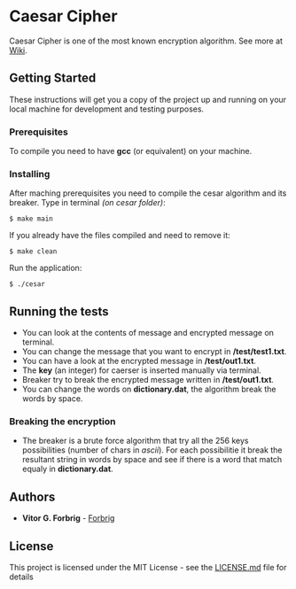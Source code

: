 # Caesar Cipher

Caesar Cipher is one of the most known encryption algorithm. See more at [Wiki](https://en.wikipedia.org/wiki/Caesar_cipher).

## Getting Started

These instructions will get you a copy of the project up and running on your local machine for development and testing purposes.

### Prerequisites

To compile you need to have **gcc** (or equivalent) on your machine.  

### Installing

After maching prerequisites you need to compile the cesar algorithm and its breaker. Type in terminal _(on cesar folder)_:

```
$ make main
```

If you already have the files compiled and need to remove it:  

```
$ make clean
```
Run the application:

```
$ ./cesar
```

## Running the tests

* You can look at the contents of message and encrypted message on terminal.  
* You can change the message that you want to encrypt in **/test/test1.txt**.  
* You can have a look at the encrypted message in **/test/out1.txt**.  
* The **key** (an integer) for caerser is inserted manually via terminal.  
* Breaker try to break the encrypted message written in **/test/out1.txt**.
* You can change the words on **dictionary.dat**, the algorithm break the words by space.  

### Breaking the encryption

* The breaker is a brute force algorithm that try all the 256 keys possibilities (number of chars in _ascii_). For each possibilitie it break the resultant string in words by space and see if there is a word that match equaly in **dictionary.dat**.

## Authors

* **Vitor G. Forbrig** - [Forbrig](https://github.com/Forbrig)

## License

This project is licensed under the MIT License - see the [LICENSE.md](LICENSE.md) file for details
